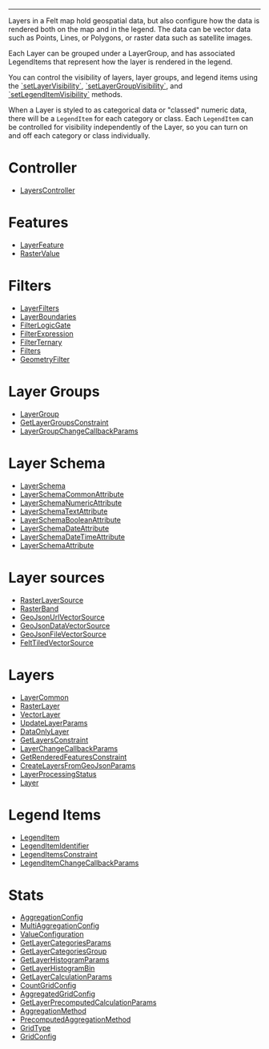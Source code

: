 ***

Layers in a Felt map hold geospatial data, but also configure how the data is rendered
both on the map and in the legend. The data can be vector data such as Points, Lines, or Polygons,
or raster data such as satellite images.

Each Layer can be grouped under a LayerGroup, and has associated LegendItems that represent
how the layer is rendered in the legend.

You can control the visibility of layers, layer groups, and legend items using the
[\`setLayerVisibility\`](LayersController.md#setlayervisibility), [\`setLayerGroupVisibility\`](LayersController.md#setlayergroupvisibility), and [\`setLegendItemVisibility\`](LayersController.md#setlegenditemvisibility) methods.

When a Layer is styled to as categorical data or "classed" numeric data, there will be
a `LegendItem` for each category or class. Each `LegendItem` can be controlled for visibility
independently of the Layer, so you can turn on and off each category or class individually.

# Controller

* [LayersController](LayersController.md)

# Features

* [LayerFeature](LayerFeature.md)
* [RasterValue](RasterValue.md)

# Filters

* [LayerFilters](LayerFilters.md)
* [LayerBoundaries](LayerBoundaries.md)
* [FilterLogicGate](FilterLogicGate.md)
* [FilterExpression](FilterExpression.md)
* [FilterTernary](FilterTernary.md)
* [Filters](Filters.md)
* [GeometryFilter](GeometryFilter.md)

# Layer Groups

* [LayerGroup](LayerGroup.md)
* [GetLayerGroupsConstraint](GetLayerGroupsConstraint.md)
* [LayerGroupChangeCallbackParams](LayerGroupChangeCallbackParams.md)

# Layer Schema

* [LayerSchema](LayerSchema.md)
* [LayerSchemaCommonAttribute](LayerSchemaCommonAttribute.md)
* [LayerSchemaNumericAttribute](LayerSchemaNumericAttribute.md)
* [LayerSchemaTextAttribute](LayerSchemaTextAttribute.md)
* [LayerSchemaBooleanAttribute](LayerSchemaBooleanAttribute.md)
* [LayerSchemaDateAttribute](LayerSchemaDateAttribute.md)
* [LayerSchemaDateTimeAttribute](LayerSchemaDateTimeAttribute.md)
* [LayerSchemaAttribute](LayerSchemaAttribute.md)

# Layer sources

* [RasterLayerSource](RasterLayerSource.md)
* [RasterBand](RasterBand.md)
* [GeoJsonUrlVectorSource](GeoJsonUrlVectorSource.md)
* [GeoJsonDataVectorSource](GeoJsonDataVectorSource.md)
* [GeoJsonFileVectorSource](GeoJsonFileVectorSource.md)
* [FeltTiledVectorSource](FeltTiledVectorSource.md)

# Layers

* [LayerCommon](LayerCommon.md)
* [RasterLayer](RasterLayer.md)
* [VectorLayer](VectorLayer.md)
* [UpdateLayerParams](UpdateLayerParams.md)
* [DataOnlyLayer](DataOnlyLayer.md)
* [GetLayersConstraint](GetLayersConstraint.md)
* [LayerChangeCallbackParams](LayerChangeCallbackParams.md)
* [GetRenderedFeaturesConstraint](GetRenderedFeaturesConstraint.md)
* [CreateLayersFromGeoJsonParams](CreateLayersFromGeoJsonParams.md)
* [LayerProcessingStatus](LayerProcessingStatus.md)
* [Layer](Layer.md)

# Legend Items

* [LegendItem](LegendItem.md)
* [LegendItemIdentifier](LegendItemIdentifier.md)
* [LegendItemsConstraint](LegendItemsConstraint.md)
* [LegendItemChangeCallbackParams](LegendItemChangeCallbackParams.md)

# Stats

* [AggregationConfig](AggregationConfig.md)
* [MultiAggregationConfig](MultiAggregationConfig.md)
* [ValueConfiguration](ValueConfiguration.md)
* [GetLayerCategoriesParams](GetLayerCategoriesParams.md)
* [GetLayerCategoriesGroup](GetLayerCategoriesGroup.md)
* [GetLayerHistogramParams](GetLayerHistogramParams.md)
* [GetLayerHistogramBin](GetLayerHistogramBin.md)
* [GetLayerCalculationParams](GetLayerCalculationParams.md)
* [CountGridConfig](CountGridConfig.md)
* [AggregatedGridConfig](AggregatedGridConfig.md)
* [GetLayerPrecomputedCalculationParams](GetLayerPrecomputedCalculationParams.md)
* [AggregationMethod](AggregationMethod.md)
* [PrecomputedAggregationMethod](PrecomputedAggregationMethod.md)
* [GridType](GridType.md)
* [GridConfig](GridConfig.md)
